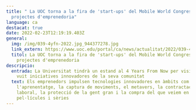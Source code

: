 ```yaml
---
title: " La UOC torna a la fira de 'start-ups' del Mobile World Congress amb
  projectes d'emprenedoria"
language: ca
destacat: true
date: 2022-02-23T12:19:19.403Z
general:
  img: /img/039-4yfn-2022.jpg_944377278.jpg
  link_extern: https://www.uoc.edu/portal/ca/news/actualitat/2022/039-4YFN-2022.html
  titol: La UOC torna a la fira de 'start-ups' del Mobile World Congress amb
    projectes d'emprenedoria
descripcio:
  entrada: La Universitat tindrà un estand al 4 Years From Now per visibilitzar
    vuit iniciatives innovadores de la seva comunitat
  text: Els emprenedors impulsen tecnologies innovadores en àmbits com
    l'aprenentatge, la captura de moviments, el metavers, la contractació
    laboral, la protecció de la gent gran i la compra del que veiem en
    pel·lícules i sèries
---
```

